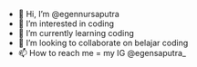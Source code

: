 - 👋 Hi, I’m @egennursaputra
- 👀 I’m interested in coding
- 🌱 I’m currently learning coding
- 💞️ I’m looking to collaborate on belajar coding
- 📫 How to reach me = my IG @egensaputra_

<!---
egennursaputra/egennursaputra is a ✨ special ✨ repository because its `README.md` (this file) appears on your GitHub profile.
You can click the Preview link to take a look at your changes.
--->
